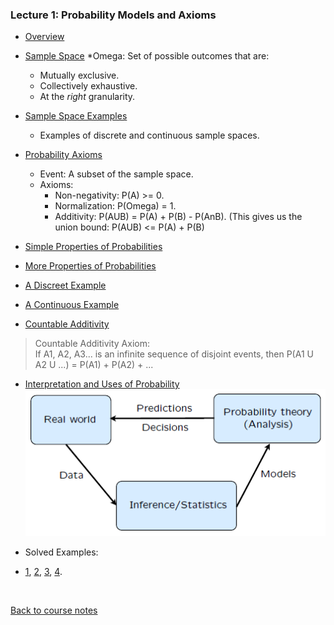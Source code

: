 ### Lecture 1: Probability Models and Axioms

* [Overview](https://www.youtube.com/watch?v=1opb8hQz7GQ)

* [Sample Space](https://www.youtube.com/watch?v=qFBSUg59bWg)
  *Omega: Set of possible outcomes that are:
    * Mutually exclusive.
    * Collectively exhaustive.
    * At the _right_ granularity.

* [Sample Space Examples](https://www.youtube.com/watch?v=iUF5n3Ou7Sc)
  * Examples of discrete and continuous sample spaces.

* [Probability Axioms](https://www.youtube.com/watch?v=2J5Vr-kB_c4)
  * Event: A subset of the sample space.
  * Axioms:
    * Non-negativity: P(A) >= 0.
    * Normalization: P(Omega) = 1.
    * Additivity: P(AUB) = P(A) + P(B) - P(AnB). (This gives us the union bound: P(AUB) <= P(A) + P(B)

* [Simple Properties of Probabilities](https://www.youtube.com/watch?v=VgYkGzp_3jk)

* [More Properties of Probabilities](https://www.youtube.com/watch?v=3gV4LWWhWwo)
 
* [A Discreet Example](https://www.youtube.com/watch?v=MqHBUGcvpGI)

* [A Continuous Example](https://www.youtube.com/watch?v=sT3xw1TZ7oU)

* [Countable Additivity](https://www.youtube.com/watch?v=oGePTQ6hFFI)
 > Countable Additivity Axiom:  
If A1, A2, A3... is an infinite sequence of disjoint events, then P(A1 U A2 U ...) = P(A1) + P(A2) + ...

* [Interpretation and Uses of Probability](https://www.youtube.com/watch?v=XsUNKLd7N5Y)  
 ![Relationship between probability, statistics and the real world](../Images/01/probability_and_statistics.png)

* Solved Examples:
 * [1](https://www.youtube.com/watch?v=YjUPiMY8nSs), [2](https://www.youtube.com/watch?v=03ckSzMreeM), [3](https://www.youtube.com/watch?v=lVeROX4Mkv8), [4](https://www.youtube.com/watch?v=dTPwQEegHxw).
<br>

[Back to course notes](../Course_Notes.md)

